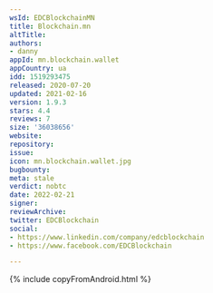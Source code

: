 ```yaml
---
wsId: EDCBlockchainMN
title: Blockchain.mn
altTitle: 
authors:
- danny
appId: mn.blockchain.wallet
appCountry: ua
idd: 1519293475
released: 2020-07-20
updated: 2021-02-16
version: 1.9.3
stars: 4.4
reviews: 7
size: '36038656'
website: 
repository: 
issue: 
icon: mn.blockchain.wallet.jpg
bugbounty: 
meta: stale
verdict: nobtc
date: 2022-02-21
signer: 
reviewArchive: 
twitter: EDCBlockchain
social:
- https://www.linkedin.com/company/edcblockchain
- https://www.facebook.com/EDCBlockchain

---
```


{% include copyFromAndroid.html %}
